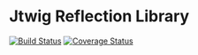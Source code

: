 # Jtwig Reflection Library

[![Build Status](https://travis-ci.org/jtwig/jtwig-reflection.svg?branch=master)](https://travis-ci.org/jtwig/jtwig-reflection)
[![Coverage Status](https://coveralls.io/repos/jtwig/jtwig-reflection/badge.svg?branch=master&service=github)](https://coveralls.io/github/jtwig/jtwig-reflection?branch=master)
